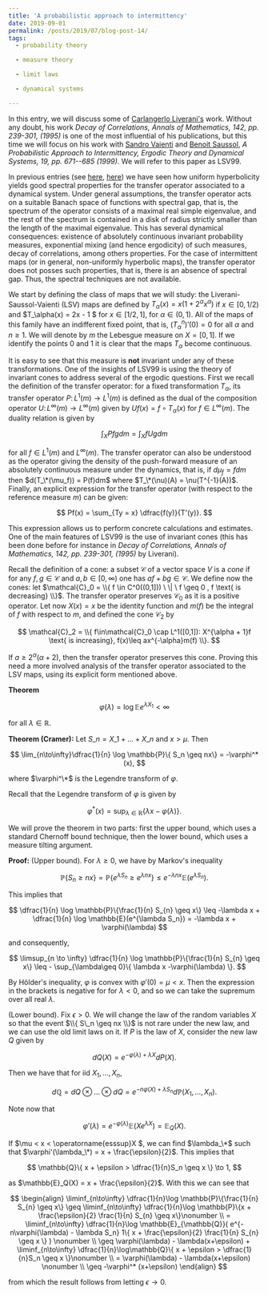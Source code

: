 ```yaml
---
title: 'A probabilistic approach to intermittency'
date: 2019-09-01
permalink: /posts/2019/07/blog-post-14/
tags:
  - probability theory

  - measure theory

  - limit laws

  - dynamical systems

---
```


In this entry, we will discuss some of [Carlangerlo Liverani's](https://www.mat.uniroma2.it/~liverani/) work. Without any doubt, his work *Decay of Correlations, Annals of Mathematics, 142, pp. 239-301, (1995)* is one of the most influential of his publications, but this time we will focus on his work with [Sandro Vaienti](http://www.cpt.univ-mrs.fr/~vaienti/) and [Benoit Saussol](http://www.math.univ-brest.fr/perso/benoit.saussol/), *A Probabilistic Approach to Intermittency, Ergodic Theory and Dynamical Systems, 19, pp. 671--685 (1999)*. We will refer to this paper as LSV99.

In previous entries (see [here](posts/2019/05/blog-post-5/]), [here](posts/2019/05/blog-post-8/])) we have seen how uniform hyperbolicity yields good spectral properties for the transfer operator associated to a dynamical system. Under general assumptions, the transfer operator acts on a suitable Banach space of functions with spectral gap, that is, the spectrum of the operator consists of a maximal real simple eigenvalue, and the rest of the spectrum is contained in a disk of radius strictly smaller than the length of the maximal eigenvalue. This has several dynamical consequences: existence of absolutely continuous invariant probability measures, exponential mixing (and hence ergodicity) of such measures, decay of correlations, among others properties. For the case of intermittent maps (or in general, non-uniformly hyperbolic maps), the transfer operator does not posses such properties, that is, there is an absence of spectral gap. Thus, the spectral techniques are not available.

We start by defining the class of maps that we will study: the Liverani-Saussol-Vaienti (LSV) maps are defined by $T_\alpha(x) = x(1+2^\alpha x^\alpha)$ if $x\in [0,1/2)$ and $T_\alpha(x) = 2x - 1 $ for $x\in [1/2,1]$, for $\alpha\in (0,1)$. All of the maps of this family have an indifferent fixed point, that is, $(T^n_\alpha)'(0) = 0$ for all $\alpha$ and $n\geq 1$. We will denote by $m$ the Lebesgue measure on $X = [0,1]$. If we identify the points $0$ and $1$ it is clear that the maps $T_\alpha$ become continuous.

It is easy to see that this measure is **not** invariant under any of these transformations. One of the insights of LSV99 is using the theory of invariant cones to address several of the ergodic questions. First we recall the definition of the transfer operator: for a fixed transformation $T_\alpha$, its transfer operator $P\colon L^1(m)\to L^1(m)$ is defined as the dual of the composition operator $U\colon L^\infty(m)\to L^\infty(m)$ given by $Uf(x) = f\circ T_\alpha(x)$ for $f\in L^\infty(m)$. The duality relation is given by

$$
\int_X Pf g dm = \int_X f Ug dm
$$

for all $f\in L^1(m)$ and $L^\infty(m)$. The transfer operator can also be understood as the operator giving the density of the push-forward measure of an absolutely continuous measure under the dynamics, that is, if $d\mu_f = f dm$ then $d(T_\*(\mu_f)) = P(f)dm$ where $T_\*(\nu)(A) = \nu(T^{-1}(A))$. Finally, an explicit expression for the transfer operator (with respect to the reference measure $m$) can be given:

$$
Pf(x) = \sum_{Ty = x} \dfrac{f(y)}{T'(y)}.
$$

This expression allows us to perform concrete calculations and estimates. One of the main features of LSV99 is the use of invariant cones (this has been done before for instance in *Decay of Correlations, Annals of Mathematics, 142, pp. 239-301, (1995)* by Liverani).

Recall the definition of a cone: a subset $\mathcal{C}$ of a vector space $V$ is a *cone* if for any $f,g\in\mathcal{C}$ and $a,b\in [0,\infty)$ one has $af+bg \in \mathcal{C}$. We define now the cones: let $\mathcal{C}_0 = \\{ f \in C^0((0,1])) \ \| \ f \geq 0 , f \text{ is decreasing}  \\}$. The transfer operator preserves $\mathcal{C}_0$ as it is a positive operator. Let now $X(x) = x$ be the identity function and $m(f)$ be the integral of $f$ with respect to $m$, and defined the cone $\mathcal{C}_2$ by


$$
\mathcal{C}_2 = \\{ f\in\mathcal{C}_0 \cap L^1([0,1]): X^{\alpha + 1}f \text{ is increasing}, f(x)\leq ax^{-\alpha}m(f)  \\}.
$$

If $a\geq 2^\alpha(\alpha+2)$, then the transfer operator preserves this cone. Proving this need a more involved analysis of the transfer operator associated to the LSV maps, using its explicit form mentioned above.





**Theorem**

$$
\varphi(\lambda) = \log \mathbb{E}e^{\lambda X_1} \lt \infty
$$

for all $\lambda\in\mathbb{R}$.

**Theorem (Cramer):** Let $S\_n = X\_1 + \dots + X\_n$ and $x > \mu$. Then

$$
\lim_{n\to\infty}\dfrac{1}{n} \log \mathbb{P}\{ S_n \geq nx\} = -\varphi^*(x),
$$

where $\varphi^\*$ is the Legendre transform of $\varphi$.

Recall that the Legendre transform of $\varphi$ is given by

$$
\varphi^*(x) = \sup_{\lambda\in\mathbb{R}} \{\lambda x -\varphi(\lambda) \}.
$$

We will prove the theorem in two parts: first the upper bound, which uses a standard Chernoff bound technique, then the lower bound, which uses a measure tilting argument.

**Proof:** (Upper bound). For $\lambda \geq 0$, we have by Markov's inequality

$$
\mathbb{P}\{ S_n \geq nx \} = \mathbb{P}\{ e^{\lambda S_n} \geq e^{\lambda nx} \} \leq e^{-\lambda nx} \mathbb{E}(e^{\lambda S_n}).
$$

This implies that

$$
\dfrac{1}{n} \log \mathbb{P}\{\frac{1}{n} S_{n} \geq x\} \leq -\lambda  x +  \dfrac{1}{n} \log \mathbb{E}(e^{\lambda S_n}) = -\lambda x  + \varphi(\lambda)
$$

and consequently,

$$
\limsup_{n \to \infty} \dfrac{1}{n} \log \mathbb{P}\{\frac{1}{n} S_{n} \geq x\} \leq - \sup_{\lambda\geq 0}\{ \lambda x  -\varphi(\lambda) \}.
$$

By Hölder's inequality, $\varphi$ is convex with $\varphi'(0) = \mu < x$. Then the expression in the brackets is negative for for $\lambda < 0$, and so we can take the supremum over all real $\lambda$.

(Lower bound). Fix $\epsilon > 0$. We will change the law of the random variables $X$ so that the event $\\{ S\_n \geq nx \\}$ is not rare under the new law, and we can use the old limit laws on it. If $P$ is the law of $X$, consider the new law $Q$ given by

$$
dQ(X) = e^{-\varphi(\lambda)+ \lambda X} dP(X).
$$

Then we have that for iid $X_1,\dots,X_n$,

$$
d\mathbb{Q} = dQ\otimes \dots \otimes dQ = e^{-n\varphi(X)+\lambda S_n}d\mathbb{P}(X_1,\dots,X_n).
$$

Note now that

$$
\varphi'(\lambda) = e^{-\varphi(\lambda)}\mathbb{E}(Xe^{\lambda X}) = \mathbb{E}_Q(X).
$$

If $\mu < x < \operatorname{esssup}X $, we can find $\lambda_\*$ such that $\varphi'(\lambda_\*) = x + \frac{\epsilon}{2}$. This implies that

$$
\mathbb{Q}\{ x + \epsilon > \dfrac{1}{n}S_n \geq x \} \to 1,
$$

as $\mathbb{E}_Q(X) = x + \frac{\epsilon}{2}$. With this we can see that

$$
\begin{align}
\liminf_{n\to\infty} \dfrac{1}{n}\log \mathbb{P}\{\frac{1}{n} S_{n} \geq x\} \geq \liminf_{n\to\infty} \dfrac{1}{n}\log \mathbb{P}\{x + \frac{\epsilon}{2} \frac{1}{n} S_{n} \geq x\}\nonumber \\
 = \liminf_{n\to\infty} \dfrac{1}{n}\log \mathbb{E}_{\mathbb{Q}}( e^{-n\varphi(\lambda) - \lambda S_n} 1\{  x + \frac{\epsilon}{2} \frac{1}{n} S_{n} \geq x \}  ) \nonumber \\
 \geq \varphi(\lambda) - \lambda(x+\epsilon) + \liminf_{n\to\infty} \dfrac{1}{n}\log\mathbb{Q}\{ x + \epsilon > \dfrac{1}{n}S_n \geq x \}\nonumber \\
 = \varphi(\lambda) - \lambda(x+\epsilon) \nonumber \\
 \geq -\varphi^* (x+\epsilon)
\end{align}
$$

from which the result follows from letting $\epsilon \to 0$.
